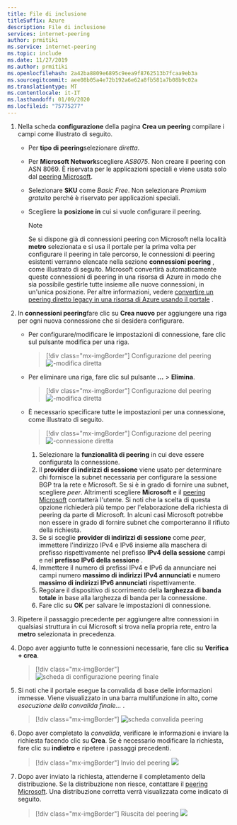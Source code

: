 ```yaml
---
title: File di inclusione
titleSuffix: Azure
description: File di inclusione
services: internet-peering
author: prmitiki
ms.service: internet-peering
ms.topic: include
ms.date: 11/27/2019
ms.author: prmitiki
ms.openlocfilehash: 2a42ba8809e6895c9eea9f8762513b7fcaa9eb3a
ms.sourcegitcommit: aee08b05a4e72b192a6e62a8fb581a7b08b9c02a
ms.translationtype: MT
ms.contentlocale: it-IT
ms.lasthandoff: 01/09/2020
ms.locfileid: "75775277"
---
```

1. Nella scheda **configurazione** della pagina **Crea un peering** compilare i campi come illustrato di seguito.

    * Per **tipo di peering**selezionare *diretta*.
    * Per **Microsoft Network**scegliere *AS8075*. Non creare il peering con ASN 8069. È riservata per le applicazioni speciali e viene usata solo dal [peering Microsoft](mailto:peering@microsoft.com).
    * Selezionare **SKU** come *Basic Free*. Non selezionare *Premium gratuito* perché è riservato per applicazioni speciali.
    * Scegliere la **posizione in** cui si vuole configurare il peering.

        > [!NOTE]
        > Se si dispone già di connessioni peering con Microsoft nella località **metro** selezionata e si usa il portale per la prima volta per configurare il peering in tale percorso, le connessioni di peering esistenti verranno elencate nella sezione **connessioni peering** , come illustrato di seguito. Microsoft convertirà automaticamente queste connessioni di peering in una risorsa di Azure in modo che sia possibile gestirle tutte insieme alle nuove connessioni, in un'unica posizione. Per altre informazioni, vedere [convertire un peering diretto legacy in una risorsa di Azure usando il portale](../howto-legacy-direct-portal.md) .
        >

1. In **connessioni peering**fare clic su **Crea nuovo** per aggiungere una riga per ogni nuova connessione che si desidera configurare.

    * Per configurare/modificare le impostazioni di connessione, fare clic sul pulsante modifica per una riga.

        > [!div class="mx-imgBorder"]
        > Configurazione del peering ![-modifica diretta](../media/setup-direct-conf-tab-edit.png)
    
    * Per eliminare una riga, fare clic sul pulsante **...** > **Elimina**.

        > [!div class="mx-imgBorder"]
        > Configurazione del peering ![-modifica diretta](../media/setup-direct-conf-tab-delete.png)

    * È necessario specificare tutte le impostazioni per una connessione, come illustrato di seguito.

         > [!div class="mx-imgBorder"]
         > Configurazione del peering ![-connessione diretta](../media/setup-direct-conf-tab-connection.png)

        1. Selezionare la **funzionalità di peering** in cui deve essere configurata la connessione.
        1. Il **provider di indirizzi di sessione** viene usato per determinare chi fornisce la subnet necessaria per configurare la sessione BGP tra la rete e Microsoft. Se si è in grado di fornire una subnet, scegliere *peer*. Altrimenti scegliere **Microsoft** e il [peering Microsoft](mailto:peering@microsoft.com) contatterà l'utente. Si noti che la scelta di questa opzione richiederà più tempo per l'elaborazione della richiesta di peering da parte di Microsoft. In alcuni casi Microsoft potrebbe non essere in grado di fornire subnet che comporteranno il rifiuto della richiesta.
        1. Se si sceglie **provider di indirizzi di sessione** come *peer*, immettere l'indirizzo IPv4 e IPv6 insieme alla maschera di prefisso rispettivamente nel prefisso **IPv4 della sessione** campi e nel **prefisso IPv6 della sessione** .
        1. Immettere il numero di prefissi IPv4 e IPv6 da annunciare nei campi numero **massimo di indirizzi IPv4 annunciati** e numero **massimo di indirizzi IPv6 annunciati** rispettivamente.
        1. Regolare il dispositivo di scorrimento della **larghezza di banda totale** in base alla larghezza di banda per la connessione.
        1. Fare clic su **OK** per salvare le impostazioni di connessione.

1. Ripetere il passaggio precedente per aggiungere altre connessioni in qualsiasi struttura in cui Microsoft si trova nella propria rete, entro la **metro** selezionata in precedenza.

1. Dopo aver aggiunto tutte le connessioni necessarie, fare clic su **Verifica + crea**.

    > [!div class="mx-imgBorder"]
    > ![scheda di configurazione peering finale](../media/setup-direct-conf-tab-final.png)

1. Si noti che il portale esegue la convalida di base delle informazioni immesse. Viene visualizzato in una barra multifunzione in alto, come *esecuzione della convalida finale...* .

    > [!div class="mx-imgBorder"]
    > ![scheda convalida peering](../media/setup-direct-review-tab-validation.png)

1. Dopo aver completato la *convalida*, verificare le informazioni e inviare la richiesta facendo clic su **Crea**. Se è necessario modificare la richiesta, fare clic su **indietro** e ripetere i passaggi precedenti.

    > [!div class="mx-imgBorder"]
    > Invio del peering ![](../media/setup-direct-review-tab-submit.png)

1. Dopo aver inviato la richiesta, attenderne il completamento della distribuzione. Se la distribuzione non riesce, contattare il [peering Microsoft](mailto:peering@microsoft.com). Una distribuzione corretta verrà visualizzata come indicato di seguito.

    > [!div class="mx-imgBorder"]
    > Riuscita del peering ![](../media/setup-direct-success.png)
